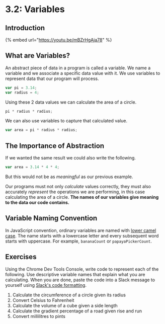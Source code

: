 # 3.2: Variables

## Introduction

{% embed url="https://youtu.be/mBZrHgAja78" %}

## What are Variables?

An abstract piece of data in a program is called a variable. We name a variable and we associate a specific data value with it. We use variables to represent data that our program will process.

```javascript
var pi = 3.14;
var radius = 4;
```

Using these 2 data values we can calculate the area of a circle.

```javascript
pi * radius * radius;
```

We can also use variables to capture that calculated value.

```javascript
var area = pi * radius * radius;
```

## **The Importance of Abstraction**

If we wanted the same result we could also write the following.

```javascript
var area = 3.14 * 4 * 4;
```

But this would not be as _meaningful_ as our previous example.

Our programs must not only _calculate_ values correctly, they must also accurately _represent_ the operations we are performing, in this case calculating the area of a circle. **The names of our variables give meaning to the data our code contains.**

## **Variable Naming Convention**

In JavaScript convention, ordinary variables are named with [lower camel case](https://en.wikipedia.org/wiki/Naming\_convention\_\(programming\)#Examples\_of\_multiple-word\_identifier\_formats). The name starts with a lowercase letter and every subsequent word starts with uppercase. For example, `bananaCount` or `papayaPickerCount`.

## Exercises

Using the Chrome Dev Tools Console, write code to represent each of the following. Use descriptive variable names that explain what you are calculating. When you are done, paste the code into a Slack message to yourself using [Slack's code formatting](../course-logistics/required-hardware-and-software.md#format-code-in-slack).

1. Calculate the circumference of a circle given its radius
2. Convert Celsius to Fahrenheit
3. Calculate the volume of a cube given a side length
4. Calculate the gradient percentage of a road given rise and run
5. Convert millilitres to pints
